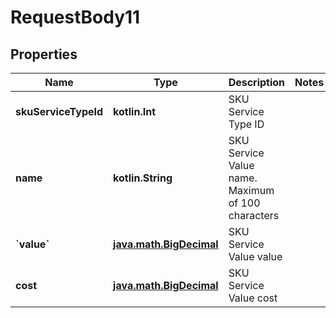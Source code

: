 
# RequestBody11

## Properties
Name | Type | Description | Notes
------------ | ------------- | ------------- | -------------
**skuServiceTypeId** | **kotlin.Int** | SKU Service Type ID | 
**name** | **kotlin.String** | SKU Service Value name. Maximum of 100 characters | 
**&#x60;value&#x60;** | [**java.math.BigDecimal**](java.math.BigDecimal.md) | SKU Service Value value | 
**cost** | [**java.math.BigDecimal**](java.math.BigDecimal.md) | SKU Service Value cost | 



